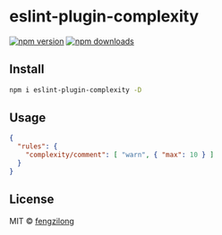# eslint-plugin-complexity

[![npm version](https://badgen.net/npm/v/eslint-plugin-complexity)](https://npm.im/eslint-plugin-complexity) [![npm downloads](https://badgen.net/npm/dm/eslint-plugin-complexity)](https://npm.im/eslint-plugin-complexity)

## Install

```bash
npm i eslint-plugin-complexity -D
```

## Usage

```json
{
  "rules": {
    "complexity/comment": [ "warn", { "max": 10 } ]
  }
}
```

## License

MIT &copy; [fengzilong](https://github.com/fengzilong)
